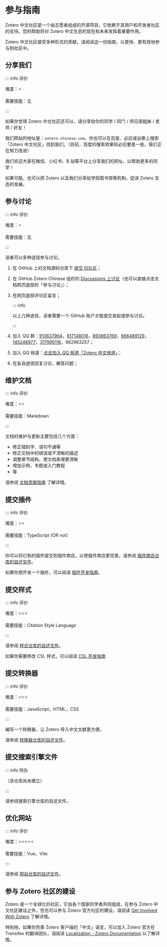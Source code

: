 # 参与指南

Zotero 中文社区是一个由志愿者组成的开源项目，它依赖于其用户和开发者社区的支持。您的帮助将对 Zotero 中文生态的现在和未来发挥着重要作用。

Zotero 中文社区接受多种形式的贡献，请阅读这一份指南，以更快、更有效地参与到社区中。

## 分享我们

::: info 评价

难度：⭐

需要技能：无

:::

如果你觉得 Zotero 中文社区还可以，请分享给你的同学 / 同门 / 师兄弟姐妹 / 老师 / 好友！

我们网站的地址是：`zotero-chinese.com`，你也可以在百度、必应或谷歌上搜索「Zotero 中文社区」找到我们。（目前，百度的搜索效果较必应要差一些，我们正在努力改进）

我们欢迎大家在微信、小红书、B 站等平台上分享我们的网址，以帮助更多的同学！

如果可能，也可以把 Zotero 以及我们分享给学校图书馆等机构，促进 Zotero 生态的发展。

## 参与讨论

::: info 评价

难度：⭐

需要技能：无

:::

读者可以多种途径参与讨论。

1. 在 GitHub 上的文档源码仓库下 [提交 ISSUE](https://github.com/zotero-chinese/wiki/issues)；
2. 在 GitHub Zotero Chinese 组织的 [Discussions 上讨论](https://github.com/orgs/zotero-chinese/discussions)（也可以直接点击文档网页底部的「参与讨论」）；
3. 在网页底部评论区留言；

   ::: info

   以上几种途径，读者需要一个 GitHub 账户才能提交发起或参与讨论。

   :::

4. 加入 QQ 群：[913637964](https://qm.qq.com/q/joBSs1HIFa)，[617148016](https://qm.qq.com/q/a3fnR5YLGo)，[893963769](https://qm.qq.com/q/rFk6CayJRC)，[666489129](https://qm.qq.com/q/n3PZ1aRWnI)，[145248977](https://qm.qq.com/q/i7GVnNwD0k)，[317995116](https://qm.qq.com/q/V8KzSdZo42)，962963257；
5. 加入 QQ 频道：[点击加入 QQ 频道「Zotero 中文频道」](https://pd.qq.com/s/88fhhl9bv)；
6. 在各自途径回复讨论，解答问题；

## 维护文档

::: info 评价

难度：⭐⭐

需要技能：Markdown

:::

文档的维护与更新主要包括几个方面：

- 修正错别字、语句不通等
- 修正文档中的错误或不清晰的描述
- 调整章节结构，使文档条理更清晰
- 增加示例、专题或入门教程
- 等

请参阅 [文档贡献指南](./wiki.md) 了解详情。

## 提交插件

::: info 评价

难度：⭐⭐

需要技能：TypeScript (OR not)

:::

你可以将已有的插件提交到插件商店，以使插件商店更完善，请参阅 [插件商店仓库的自述文件](https://github.com/zotero-chinese/zotero-plugins#readme)。

如果你想开发一个插件，可以阅读 [插件开发指南](../plugin-dev-guide/index.md)。

## 提交样式

::: info 评价

难度：⭐⭐⭐

需要技能：Citation Style Language

:::

请参阅 [样式仓库的自述文件](https://github.com/zotero-chinese/styles)。

如果你需要修改 CSL 样式，可以阅读 [CSL 开发指南](../csl-dev-guide/index.md)

## 提交转换器

::: info 评价

难度：⭐⭐⭐

需要技能：JavaScript，HTML，CSS

:::

编写一个转换器，让 Zotero 导入中文文献更方便。

请参阅 [转换器仓库的自述文件](https://github.com/l0o0/translators_CN#readme)。

## 提交搜索引擎文件

::: info 待办

（该仓库尚未建立）

:::

请参阅搜索引擎仓库的自述文件。

## 优化网站

::: info 评价

难度：⭐⭐⭐⭐⭐

需要技能：Vue，Vite

:::

请参阅 [网站仓库的自述文件](https://github.com/zotero-chinese/website#readme)。

## 参与 Zotero 社区的建设

Zotero 是一个全球化的社区，它由各个国家的学者共同组成，在参与 Zotero 中文社区建设之外，您也可以参与 Zotero 官方社区的建设，请阅读 [Get Involved With Zotero](https://www.zotero.org/getinvolved/) 了解详情。

特别地，如果你完善 Zotero 客户端的「中文」语言，可以加入 Zotero 官方在 Transifex 的翻译团队，请阅读 [Localization - Zotero Documentation](https://www.zotero.org/support/dev/localization) 以了解详情。
